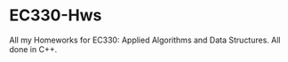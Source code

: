 # EC330-Hws

All my Homeworks for EC330: Applied Algorithms and Data Structures. All done in C++. 

